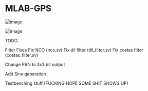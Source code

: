 # MLAB-GPS

![image](https://github.com/user-attachments/assets/bc541fcf-d2a8-4e02-89ea-63d1a9f47da1)

![image](https://github.com/user-attachments/assets/2aaa760b-f014-4fa4-a20a-25d27227d1e1)

TODO:

Filter Fixes
Fix NCO (nco.sv)
Fix dll filter (dll_filter.sv)
Fix costas filter (costas_filter.sv)

Change PRN to 3x3 bit output

Add Sine generation

Testbenching stuff (FUCKING HOPE SOME SHIT SHOWS UP)
